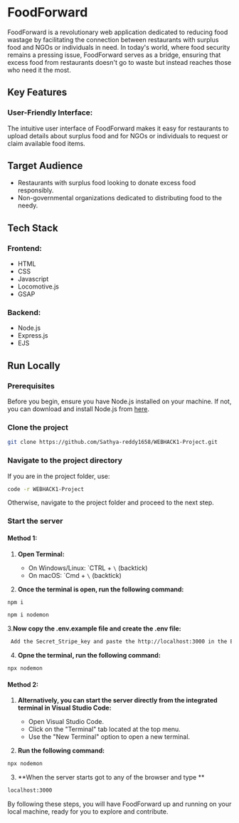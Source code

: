# FoodForward

FoodForward is a revolutionary web application dedicated to reducing food wastage by facilitating the connection between restaurants with surplus food and NGOs or individuals in need. In today's world, where food security remains a pressing issue, FoodForward serves as a bridge, ensuring that excess food from restaurants doesn't go to waste but instead reaches those who need it the most.

## Key Features

### User-Friendly Interface: 
The intuitive user interface of FoodForward makes it easy for restaurants to upload details about surplus food and for NGOs or individuals to request or claim available food items.

## Target Audience

- Restaurants with surplus food looking to donate excess food responsibly.
- Non-governmental organizations dedicated to distributing food to the needy.

## Tech Stack

### Frontend:
- HTML
- CSS
- Javascript
- Locomotive.js
- GSAP

### Backend:
- Node.js
- Express.js
- EJS

## Run Locally

### Prerequisites
Before you begin, ensure you have Node.js installed on your machine. If not, you can download and install Node.js from [here](https://nodejs.org/).

### Clone the project

```bash
git clone https://github.com/Sathya-reddy1658/WEBHACK1-Project.git
```

### Navigate to the project directory

If you are in the project folder, use:

```bash
code -r WEBHACK1-Project
```

Otherwise, navigate to the project folder and proceed to the next step.

### Start the server

#### Method 1:

1. **Open Terminal:**
   - On Windows/Linux: \`CTRL + `\` (backtick)
   - On macOS: \`Cmd + `\` (backtick)

2. **Once the terminal is open, run the following command:**

```bash
npm i
```

```bash
npm i nodemon
```

3.**Now copy the .env.example file and create the .env file:** 
```bash
 Add the Secret_Stripe_key and paste the http://localhost:3000 in the BASE_URL to run in the Local machine 
```
4. **Opne the terminal, run the following command:**

```bash
npx nodemon
```

#### Method 2:

1. **Alternatively, you can start the server directly from the integrated terminal in Visual Studio Code:**
   - Open Visual Studio Code.
   - Click on the "Terminal" tab located at the top menu.
   - Use the "New Terminal" option to open a new terminal.

2. **Run the following command:**

```bash
npx nodemon
```
3. **When the server starts got to any of the browser and type **

```bash
localhost:3000
```

By following these steps, you will have FoodForward up and running on your local machine, ready for you to explore and contribute.
